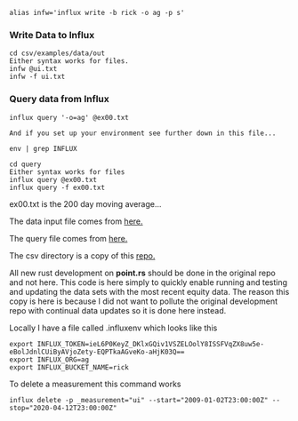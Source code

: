 
```
alias infw='influx write -b rick -o ag -p s'
```

### Write Data to Influx

```
cd csv/examples/data/out
Either syntax works for files.
infw @ui.txt
infw -f ui.txt
```

### Query data from Influx

```
influx query '-o=ag' @ex00.txt

And if you set up your environment see further down in this file...

env | grep INFLUX

cd query
Either syntax works for files
influx query @ex00.txt
influx query -f ex00.txt
```

ex00.txt is the 200 day moving average...

The data input file comes from
[here.](https://github.com/stormasm/influx-equity/tree/master/csv/examples/data/out)

The query file comes from
[here.](https://github.com/stormasm/flux-examples/tree/master/examples/stocks)

The csv directory is a copy of this
[repo.](https://github.com/stormasm/influx-point-lineprotocol)

All new rust development on **point.rs** should be done in the original
repo and not here.  This code is here simply to quickly enable running
and testing and updating the data sets with the most recent equity data.
The reason this copy is here is because I did not want to pollute the
original development repo with continual data updates so it is done
here instead.

Locally I have a file called .influxenv which looks like this

```
export INFLUX_TOKEN=ieL6P0KeyZ_DKlxGQiv1VSZELOolY8ISSFVqZX8uw5e-eBolJdnlCUiByAVjoZety-EQPTkaAGveKo-aHjK03Q==
export INFLUX_ORG=ag
export INFLUX_BUCKET_NAME=rick
```

To delete a measurement this command works
```
influx delete -p _measurement="ui" --start="2009-01-02T23:00:00Z" --stop="2020-04-12T23:00:00Z"
```
